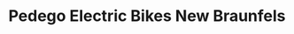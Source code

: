 ---
title: "Pedego Electric Bikes New Braunfels"
url: /new-braunfels/pedego-electric-bikes-new-braunfels/
shop: Fahrrad
---